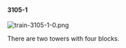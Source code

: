 #### 3105-1
![train-3105-1-0.png](https://github.com/lil-lab/nlvr/raw/master/nlvr/train/images/22/train-3105-1-0.png "train-3105-1-0.png")

There are two towers with four blocks.
